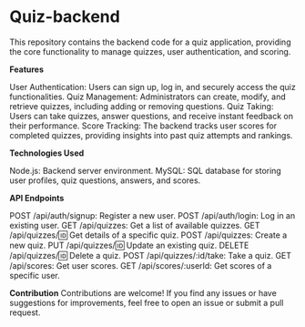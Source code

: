 # Quiz-backend
This repository contains the backend code for a quiz application, providing the core functionality to manage quizzes, user authentication, and scoring.

**Features**

User Authentication: Users can sign up, log in, and securely access the quiz functionalities.
Quiz Management: Administrators can create, modify, and retrieve quizzes, including adding or removing questions.
Quiz Taking: Users can take quizzes, answer questions, and receive instant feedback on their performance.
Score Tracking: The backend tracks user scores for completed quizzes, providing insights into past quiz attempts and rankings.

**Technologies Used**

Node.js: Backend server environment.
MySQL: SQL database for storing user profiles, quiz questions, answers, and scores.

**API Endpoints**

POST /api/auth/signup: Register a new user.
POST /api/auth/login: Log in an existing user.
GET /api/quizzes: Get a list of available quizzes.
GET /api/quizzes/:id: Get details of a specific quiz.
POST /api/quizzes: Create a new quiz.
PUT /api/quizzes/:id: Update an existing quiz.
DELETE /api/quizzes/:id: Delete a quiz.
POST /api/quizzes/:id/take: Take a quiz.
GET /api/scores: Get user scores.
GET /api/scores/:userId: Get scores of a specific user.

**Contribution**
Contributions are welcome! If you find any issues or have suggestions for improvements, feel free to open an issue or submit a pull request.


